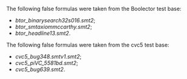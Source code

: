 The following false formulas were taken from the Boolector test base:
* _btor\_binarysearch32s016.smt2_;  
* _btor\_smtaxiommccarthy.smt2_;  
* _btor\_headline13.smt2_.  

The following false formulas were taken from the cvc5 test base:
* _cvc5\_bug348.smtv1.smt2_;
* _cvc5\_piVC_5581bd.smt2_;
* _cvc5\_bug639.smt2_.  

